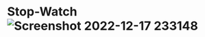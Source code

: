 # Stop-Watch![Screenshot 2022-12-17 233148](https://user-images.githubusercontent.com/81083766/208263253-56fc9337-7e19-4693-8cd1-759877a51944.png)
